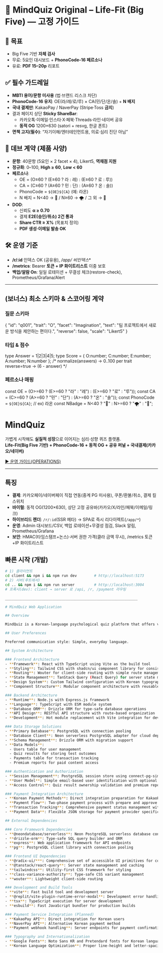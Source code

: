 # 📌 MindQuiz Original – Life-Fit (Big Five) — 고정 가이드

## 🎯 목표
- Big Five 기반 **자체 검사**
- 무료: 5요인 대시보드 + **PhonoCode-16 페르소나**
- 유료: **PDF 15–20p** 리포트

## ✅ 필수 가드레일
- **MBTI 용어/문항 미사용** (법·브랜드 리스크 차단)
- **PhonoCode-16 유지**: OE(라/레/로/루) × CA(민/단/온/솔) + **N 배지**
- **국내 결제만**: KakaoPay / NaverPay (Stripe·Toss **금지**)
- 결과 페이지 상단 **Sticky ShareBar**:
  - 카카오톡·이메일·인스타·X·페북·Threads·라인·네이버 공유
  - **동적 OG** 1200×630 (satori + resvg, 한글 폰트)
- **면책 고지(필수)**: “자기이해/엔터테인먼트용, 의료·심리 진단 아님”

## 🧪 데브 계약 (제품 사양)
- **문항**: 40문항 (5요인 × 2 facet × 4), Likert5, **역채점 지원**
- **정규화**: 0–100, **High ≥ 60**, **Low < 60**
- **페르소나**: 
  - OE = (O≥60 ? (E≥60 ? 라 : 레) : (E≥60 ? 로 : 루))
  - CA = (C≥60 ? (A≥60 ? 민 : 단) : (A≥60 ? 온 : 솔))
  - PhonoCode = `${OE}${CA}` (예: 라온)
  - N 배지 = N<40 → 🧘 / N≥60 → 🌪️ / 그 외 → 🙂
- **DOD**:
  - 신뢰도 **α ≥ 0.70**
  - 결제 **E2E(승인/취소) 2건 통과**
  - **Share CTR ≥ X%** (목표치 정의)
  - **PDF 생성·이메일 발송 OK**

## 🛠 운영 기준
- **/r/:id** 인덱스 OK (공유용), **/app/* 비인덱스**
- **/metrics**: Bearer **토큰 + IP 화이트리스트** 이중 보호
- **백업/알람 On**: 일일 로테이션 + 무결성 체크(restore-check), Prometheus/Grafana/Alert

---

## (보너스) 최소 스키마 & 스코어링 계약

### 질문 스키마
{
  "id": "q001",
  "trait": "O",
  "facet": "Imagination",
  "text": "팀 프로젝트에서 새로운 방식을 제안하는 편이다.",
  "reverse": false,
  "scale": "Likert5"
}

### 타입 & 점수
type Answer = 1|2|3|4|5;
type Score = { O:number; C:number; E:number; A:number; N:number };
/* normalize(answers) -> 0..100 per trait
   reverse=true -> (6 - answer) */

### 페르소나 매핑
const OE = (O>=60 ? (E>=60 ? "라" : "레") : (E>=60 ? "로" : "루"));
const CA = (C>=60 ? (A>=60 ? "민" : "단") : (A>=60 ? "온" : "솔"));
const PhonoCode = `${OE}${CA}`; // ex) 라온
const NBadge = N<40 ? "🧘" : N>=60 ? "🌪️" : "🙂";





# MindQuiz

가볍게 시작해도 **실질적 성장**으로 이어지는 심리·성향 퀴즈 플랫폼.  
**Life-Fit(Big Five 기반) + PhonoCode-16 + 동적 OG + 공유 퍼널 + 국내결제(카카오/네이버)**

[▶ 운영 가이드(OPERATIONS)](docs/OPERATIONS.md)

---

## 특징
- **결제**: 카카오페이/네이버페이 직접 연동(중계 PG 미사용), 쿠폰/환불/취소, 결제 킬스위치
- **바이럴**: 동적 OG(1200×630), 상단 고정 공유바(카카오/X/라인/페북/이메일/링크)
- **하이브리드 렌더**: `/r/:id`(SSR 메타) → SPA로 즉시 리다이렉트(`/app/*`)
- **운영**: Admin 대시보드/CSV, 백업 로테이션+무결성 점검, Slack 알림, Prometheus/Grafana
- **보안**: HMAC(타임스탬프+논스)·서버 권한 가격(클라 금액 무시), /metrics 토큰+IP 화이트리스트

## 빠른 시작 (개발)
```bash
# 1) 클라이언트
cd client && npm i && npm run dev        # http://localhost:5173
# 2) 서버(루트에서)
cd .. && npm i && npm run server         # http://localhost:3004
# 프록시(dev): client → server 로 /api, /r, /payment 라우팅

_____________________________________________________________

# MindQuiz Web Application

## Overview

MindQuiz is a Korean-language psychological quiz platform that offers various personality tests including MBTI, Teto Egen, KLoopi, and other psychological assessments. The application features a landing page showcasing different quiz types and includes premium report purchasing functionality with integrated Korean payment methods. Built as a full-stack web application with a focus on clean design and Korean user experience.

## User Preferences

Preferred communication style: Simple, everyday language.

## System Architecture

### Frontend Architecture
- **Framework**: React with TypeScript using Vite as the build tool
- **Styling**: Tailwind CSS with shadcn/ui component library for consistent UI components
- **Routing**: Wouter for client-side routing with simple route management
- **State Management**: TanStack Query (React Query) for server state management
- **Design System**: Custom Tailwind configuration with Korean typography support (Noto Sans KR, Pretendard fonts)
- **Component Structure**: Modular component architecture with reusable UI components and page-specific components

### Backend Architecture
- **Runtime**: Node.js with Express.js framework
- **Language**: TypeScript with ESM module system
- **Database ORM**: Drizzle ORM for type-safe database operations
- **API Design**: RESTful API structure with route-based organization
- **Development**: Hot module replacement with Vite integration for development workflow

### Data Storage Solutions
- **Primary Database**: PostgreSQL with connection pooling
- **Database Client**: Neon serverless PostgreSQL adapter for cloud deployment
- **Schema Management**: Drizzle ORM with migration support
- **Data Models**: 
  - Users table for user management
  - Quiz results for storing test outcomes
  - Payments table for transaction tracking
  - Premium reports for paid content access

### Authentication and Authorization
- **Session Management**: PostgreSQL session store using connect-pg-simple
- **User Model**: Simple email-based user identification with optional nickname
- **Access Control**: Quiz result ownership validation and premium report access control

### Payment Integration Architecture
- **Korean Payment Methods**: Direct integration preparation for KakaoPay and NaverPay
- **Payment Flow**: Two-phase payment process with prepare and approve endpoints
- **Transaction Tracking**: Comprehensive payment status management with external transaction ID linking
- **Payment Data**: Flexible JSON storage for payment provider specific data

## External Dependencies

### Core Framework Dependencies
- **@neondatabase/serverless**: Neon PostgreSQL serverless database connectivity
- **drizzle-orm**: Type-safe SQL query builder and ORM
- **express**: Web application framework for API endpoints
- **pg**: PostgreSQL client library with connection pooling

### Frontend UI Dependencies
- **@radix-ui/***: Comprehensive set of accessible UI primitives for consistent component behavior
- **@tanstack/react-query**: Server state management and caching
- **tailwindcss**: Utility-first CSS framework for styling
- **class-variance-authority**: Type-safe CSS variant management
- **wouter**: Lightweight client-side routing

### Development and Build Tools
- **vite**: Fast build tool and development server
- **@replit/vite-plugin-runtime-error-modal**: Development error handling
- **tsx**: TypeScript execution for server development
- **esbuild**: Fast JavaScript bundler for production builds

### Payment Service Integration (Planned)
- **KakaoPay API**: Direct integration for Korean users
- **NaverPay API**: Alternative Korean payment method
- **Payment webhook handling**: Server endpoints for payment confirmation callbacks

### Typography and Internationalization
- **Google Fonts**: Noto Sans KR and Pretendard fonts for Korean language support
- **Korean Language Optimization**: Proper line-height and letter-spacing configurations
